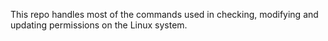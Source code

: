 This repo handles most of the commands used in checking, modifying and updating permissions on the Linux system.
